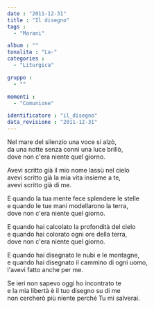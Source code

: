 ```yaml
---
date : "2011-12-31"
title : "Il disegno"
tags : 
  - "Marani"

album : ""
tonalita : "La-"
categories : 
  - "Liturgica"

gruppo : 
  - ""

momenti : 
  - "Comunione"

identificatore : "il_disegno"
data_revisione : "2011-12-31"
---
```

  
  
Nel mare del silenzio una voce si alzò,   
da una notte senza conni una luce brillò,   
dove non c'era niente quel giorno.  
  
  
Avevi scritto già il mio nome lassù nel cielo   
avevi scritto già la mia vita insieme a te,   
avevi scritto già di me.  
  
  
E quando la tua mente fece splendere le stelle   
e quando le tue mani modellarono la terra,   
dove non c'era niente quel giorno.  
  
  
E quando hai calcolato la profondità del cielo  
e quando hai colorato ogni ore della terra,  
dove non c'era niente quel giorno.  
  
  
E quando hai disegnato le nubi e le montagne,  
e quando hai disegnato il cammino di ogni uomo,  
l'avevi fatto anche per me.  
  
  
Se ieri non sapevo oggi ho incontrato te   
e la mia libertà è il tuo disegno su di me   
non cercherò più niente perché Tu mi salverai.  
  
  
  
